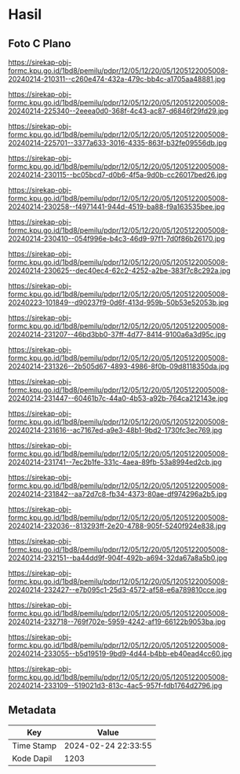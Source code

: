 # Hasil

## Foto C Plano

https://sirekap-obj-formc.kpu.go.id/1bd8/pemilu/pdpr/12/05/12/20/05/1205122005008-20240214-210311--c260e474-432a-479c-bb4c-a1705aa48881.jpg

https://sirekap-obj-formc.kpu.go.id/1bd8/pemilu/pdpr/12/05/12/20/05/1205122005008-20240214-225340--2eeea0d0-368f-4c43-ac87-d6846f29fd29.jpg

https://sirekap-obj-formc.kpu.go.id/1bd8/pemilu/pdpr/12/05/12/20/05/1205122005008-20240214-225701--3377a633-3016-4335-863f-b32fe09556db.jpg

https://sirekap-obj-formc.kpu.go.id/1bd8/pemilu/pdpr/12/05/12/20/05/1205122005008-20240214-230115--bc05bcd7-d0b6-4f5a-9d0b-cc26017bed26.jpg

https://sirekap-obj-formc.kpu.go.id/1bd8/pemilu/pdpr/12/05/12/20/05/1205122005008-20240214-230258--f4971441-944d-4519-ba88-f9a163535bee.jpg

https://sirekap-obj-formc.kpu.go.id/1bd8/pemilu/pdpr/12/05/12/20/05/1205122005008-20240214-230410--054f996e-b4c3-46d9-97f1-7d0f86b26170.jpg

https://sirekap-obj-formc.kpu.go.id/1bd8/pemilu/pdpr/12/05/12/20/05/1205122005008-20240214-230625--dec40ec4-62c2-4252-a2be-383f7c8c292a.jpg

https://sirekap-obj-formc.kpu.go.id/1bd8/pemilu/pdpr/12/05/12/20/05/1205122005008-20240223-101849--d90237f9-0d6f-413d-959b-50b53e52053b.jpg

https://sirekap-obj-formc.kpu.go.id/1bd8/pemilu/pdpr/12/05/12/20/05/1205122005008-20240214-231207--46bd3bb0-37ff-4d77-8414-9100a6a3d95c.jpg

https://sirekap-obj-formc.kpu.go.id/1bd8/pemilu/pdpr/12/05/12/20/05/1205122005008-20240214-231326--2b505d67-4893-4986-8f0b-09d8118350da.jpg

https://sirekap-obj-formc.kpu.go.id/1bd8/pemilu/pdpr/12/05/12/20/05/1205122005008-20240214-231447--60461b7c-44a0-4b53-a92b-764ca212143e.jpg

https://sirekap-obj-formc.kpu.go.id/1bd8/pemilu/pdpr/12/05/12/20/05/1205122005008-20240214-231616--ac7167ed-a9e3-48b1-9bd2-1730fc3ec769.jpg

https://sirekap-obj-formc.kpu.go.id/1bd8/pemilu/pdpr/12/05/12/20/05/1205122005008-20240214-231741--7ec2b1fe-331c-4aea-89fb-53a8994ed2cb.jpg

https://sirekap-obj-formc.kpu.go.id/1bd8/pemilu/pdpr/12/05/12/20/05/1205122005008-20240214-231842--aa72d7c8-fb34-4373-80ae-df974296a2b5.jpg

https://sirekap-obj-formc.kpu.go.id/1bd8/pemilu/pdpr/12/05/12/20/05/1205122005008-20240214-232036--813293ff-2e20-4788-905f-5240f924e838.jpg

https://sirekap-obj-formc.kpu.go.id/1bd8/pemilu/pdpr/12/05/12/20/05/1205122005008-20240214-232151--ba44dd9f-904f-492b-a694-32da67a8a5b0.jpg

https://sirekap-obj-formc.kpu.go.id/1bd8/pemilu/pdpr/12/05/12/20/05/1205122005008-20240214-232427--e7b095c1-25d3-4572-af58-e6a789810cce.jpg

https://sirekap-obj-formc.kpu.go.id/1bd8/pemilu/pdpr/12/05/12/20/05/1205122005008-20240214-232718--769f702e-5959-4242-af19-66122b9053ba.jpg

https://sirekap-obj-formc.kpu.go.id/1bd8/pemilu/pdpr/12/05/12/20/05/1205122005008-20240214-233055--b5d19519-9bd9-4d44-b4bb-eb40ead4cc60.jpg

https://sirekap-obj-formc.kpu.go.id/1bd8/pemilu/pdpr/12/05/12/20/05/1205122005008-20240214-233109--519021d3-813c-4ac5-957f-fdb1764d2796.jpg


## Metadata

| Key        | Value               |
| ---------- | ------------------- |
| Time Stamp | 2024-02-24 22:33:55 |
| Kode Dapil | 1203                |



